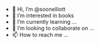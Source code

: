 - 👋 Hi, I’m @soonelliott
- 👀 I’m interested in books
- 🌱 I’m currently learning ...
- 💞️ I’m looking to collaborate on ...
- 📫 How to reach me ...

<!---
soonelliott/soonelliott is a ✨ special ✨ repository because its `README.md` (this file) appears on your GitHub profile.
You can click the Preview link to take a look at your changes.
--->

